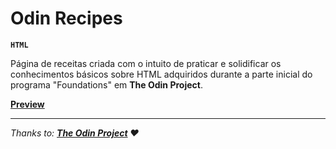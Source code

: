 # Odin Recipes

**`HTML`**

Página de receitas criada com o intuito de praticar e solidificar os conhecimentos básicos sobre HTML adquiridos durante a parte inicial do programa "Foundations" em **The Odin Project**.
  
**[Preview](https://godiomartins.github.io/odin-recipes/)**

---

*Thanks to:* ***[The Odin Project](https://www.theodinproject.com/) :heart:***
